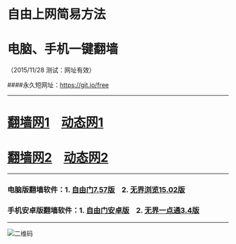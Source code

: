 # 自由上网简易方法
# 电脑、手机一键翻墙
（2015/11/28 测试：网址有效）

####永久短网址：https://git.io/free

***

# <a href="http://d1wuzbhuio7elk.cloudfront.net/fq01.php?id=1" target="_blank">翻墙网1</a>&nbsp;&nbsp;&nbsp;&nbsp;<a href="http://d21coots7yd2sw.cloudfront.net/dtwdl01.php/1128" target="_blank">动态网1</a>

# <a href="http://d3439dj6tpfjed.cloudfront.net/fq01.php?id=2" target="_blank">翻墙网2</a>&nbsp;&nbsp;&nbsp;&nbsp;<a href="http://d3439dj6tpfjed.cloudfront.net/dtwdl0.php/1128" target="_blank">动态网2</a>

***

### 电脑版翻墙软件：1. <a href="http://d1mo0l310wxvyh.cloudfront.net/fgget.php?fid=fg757p.zip" target="_blank">自由门7.57版</a>&nbsp;&nbsp;&nbsp;&nbsp;2. <a href="http://d1mo0l310wxvyh.cloudfront.net/fgget.php?fid=u1502.zip" target="_blank">无界浏览15.02版</a>

### 手机安卓版翻墙软件：1. <a href="http://d1mo0l310wxvyh.cloudfront.net/fgget.php?fid=fgma32.apk" target="_blank">自由门安卓版</a>&nbsp;&nbsp;&nbsp;&nbsp;2. <a href="http://d1mo0l310wxvyh.cloudfront.net/fgget.php?fid=um3.4.apk" target="_blank">无界一点通3.4版</a>

***

![二维码](http://d1kk5cma8vypuk.cloudfront.net/pic/yjfq0.png)
